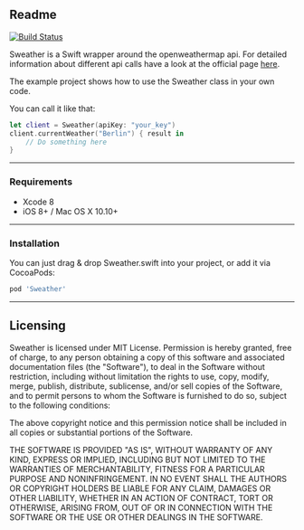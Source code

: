 ## Readme
[![Build Status](https://travis-ci.org/bfolder/Sweather.svg?branch=master)](https://travis-ci.org/bfolder/Sweather)

Sweather is a Swift wrapper around the openweathermap api.
For detailed information about different api calls have a look at the official page [here](http://openweathermap.org).

The example project shows how to use the Sweather class in your own code.

You can call it like that:

```swift
let client = Sweather(apiKey: "your_key")
client.currentWeather("Berlin") { result in
	// Do something here
}
```

---
### Requirements
+ Xcode 8
+ iOS 8+ / Mac OS X 10.10+

---
### Installation
You can just drag & drop Sweather.swift into your project, or add it via CocoaPods:

```Ruby
pod 'Sweather'
```

---
## Licensing

Sweather is licensed under MIT License. Permission is hereby granted, free of charge, to any person obtaining a copy of this software and associated documentation files (the "Software"), to deal in the Software without restriction, including without limitation the rights to use, copy, modify, merge, publish, distribute, sublicense, and/or sell copies of the Software, and to permit persons to whom the Software is furnished to do so, subject to the following conditions:

The above copyright notice and this permission notice shall be included in all copies or substantial portions of the Software.

THE SOFTWARE IS PROVIDED "AS IS", WITHOUT WARRANTY OF ANY KIND, EXPRESS OR IMPLIED, INCLUDING BUT NOT LIMITED TO THE WARRANTIES OF MERCHANTABILITY, FITNESS FOR A PARTICULAR PURPOSE AND NONINFRINGEMENT. IN NO EVENT SHALL THE AUTHORS OR COPYRIGHT HOLDERS BE LIABLE FOR ANY CLAIM, DAMAGES OR OTHER LIABILITY, WHETHER IN AN ACTION OF CONTRACT, TORT OR OTHERWISE, ARISING FROM, OUT OF OR IN CONNECTION WITH THE SOFTWARE OR THE USE OR OTHER DEALINGS IN THE SOFTWARE.
